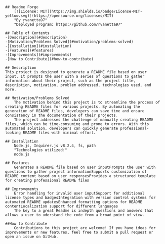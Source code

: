 
    ## Readme Forge
        [![License: MIT](https://img.shields.io/badge/License-MIT-yellow.svg)](https://opensource.org/licenses/MIT) 
        "By rvanetta97"
        "Deployed program: https://github.com/rvanetta97"

    ## Table of Contents
    -[Description](#description)
    -[Motivation/Problems Solved](#motivation/problems-solved)
    -[Installation](#installation)
    -[Features](#features)
    -[Improvements](#improvements)
    -[How to Contribute](#how-to-contribute)

    ## Description
    This project is designed to generate a README file based on user input. It prompts the user with a series of questions to gather information about their project, such as the project title, description, motivation, problem addressed, technologies used, and more.

    ## Motivation/Problems Solved
        The motivation behind this project is to streamline the process of creating README files for various projects. By automating the generation of README files, developers can save time and ensure consistency in the documentation of their projects.
        The project addresses the challenge of manually creating README files, which can be time-consuming and prone to errors. With this automated solution, developers can quickly generate professional-looking README files with minimal effort.

    ## Installation
        Node.js, Inquirer.js v8.2.4, fs, path
        "Technologies utilized:"
        node.js

    ## Features
        Generates a README file based on user inputPrompts the user with questions to gather project informationSupports customization of README content based on user responsesProvides a structured template for creating professional README files
    
    ## Improvements
        Error handling for invalid user inputSupport for additional license types and badgesIntegration with version control systems for automated README updatesEnhanced formatting options for README contentLocalization support for different languages
        The key to a great Readme is indepth questions and answers that allows a user to uderstand the code from a broad point of view.

    ##How to Contribute
        Contributions to this project are welcome! If you have ideas for improvements or new features, feel free to submit a pull request or open an issue on GitHub.
    